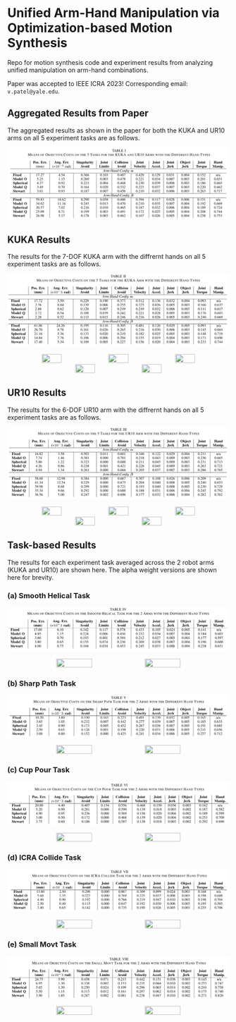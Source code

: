 # Unified Arm-Hand Manipulation via Optimization-based Motion Synthesis

Repo for motion synthesis code and experiment results from analyzing unified manipulation on arm-hand combinations.

Paper was accepted to IEEE ICRA 2023! Corresponding email: `v.patel@yale.edu`.

## Aggregated Results from Paper

The aggregated results as shown in the paper for both the KUKA and UR10 arms on all 5 experiment tasks are as follows.

![alt text](https://github.com/grablab/arm_hand_config/blob/main/png/table1.png)


## KUKA Results

The results for the 7-DOF KUKA arm with the diffrernt hands on all 5 experiment tasks are as follows.

![alt text](https://github.com/grablab/arm_hand_config/blob/main/png/table2.png)

<p align="center">
<img src="https://github.com/grablab/arm_hand_config/blob/main/png/smooth-helical-kuka.gif" width="30%" height="30%"/><img src="https://github.com/grablab/arm_hand_config/blob/main/png/sharp-path-kuka.gif" width="30%" height="30%"/><img src="https://github.com/grablab/arm_hand_config/blob/main/png/cup-pour-kuka.gif" width="30%" height="30%"/>
<img src="https://github.com/grablab/arm_hand_config/blob/main/png/icra-collide-kuka.gif" width="30%" height="30%"/><img src="https://github.com/grablab/arm_hand_config/blob/main/png/small-movt-kuka.gif" width="30%" height="30%"/>
</p>
  
## UR10 Results

The results for the 6-DOF UR10 arm with the diffrernt hands on all 5 experiment tasks are as follows.

![alt text](https://github.com/grablab/arm_hand_config/blob/main/png/table3.png)

<p align="center">
<img src="https://github.com/grablab/arm_hand_config/blob/main/png/smooth-helical-ur10.gif" width="30%" height="30%"/><img src="https://github.com/grablab/arm_hand_config/blob/main/png/sharp-path-ur10.gif" width="30%" height="30%"/><img src="https://github.com/grablab/arm_hand_config/blob/main/png/cup-pour-ur10.gif" width="30%" height="30%"/>
<img src="https://github.com/grablab/arm_hand_config/blob/main/png/icra-collide-ur10.gif" width="30%" height="30%"/><img src="https://github.com/grablab/arm_hand_config/blob/main/png/small-movt-ur10.gif" width="30%" height="30%"/>
</p>

## Task-based Results

The results for each experiment task averaged across the 2 robot arms (KUKA and UR10) are shown here. The alpha weight versions are shown here for brevity.

### (a) __Smooth Helical__ Task

![alt text](https://github.com/grablab/arm_hand_config/blob/main/png/table4.png)

<p align="center">
<img src="https://github.com/grablab/arm_hand_config/blob/main/png/smooth-helical-kuka.gif" width="40%" height="40%"/><img src="https://github.com/grablab/arm_hand_config/blob/main/png/smooth-helical-ur10.gif" width="40%" height="40%"/>
</p>

### (b) __Sharp Path__ Task

![alt text](https://github.com/grablab/arm_hand_config/blob/main/png/table5.png)

<p align="center">
<img src="https://github.com/grablab/arm_hand_config/blob/main/png/sharp-path-kuka.gif" width="40%" height="40%"/><img src="https://github.com/grablab/arm_hand_config/blob/main/png/sharp-path-ur10.gif" width="40%" height="40%"/>
</p>

### (c) __Cup Pour__ Task

![alt text](https://github.com/grablab/arm_hand_config/blob/main/png/table6.png)

<p align="center">
<img src="https://github.com/grablab/arm_hand_config/blob/main/png/cup-pour-kuka.gif" width="40%" height="40%"/><img src="https://github.com/grablab/arm_hand_config/blob/main/png/cup-pour-ur10.gif" width="40%" height="40%"/>
</p>

### (d) __ICRA Collide__ Task

![alt text](https://github.com/grablab/arm_hand_config/blob/main/png/table7.png)

<p align="center">
<img src="https://github.com/grablab/arm_hand_config/blob/main/png/icra-collide-kuka.gif" width="40%" height="40%"/><img src="https://github.com/grablab/arm_hand_config/blob/main/png/icra-collide-ur10.gif" width="40%" height="40%"/>
</p>

### (e) __Small Movt__ Task

![alt text](https://github.com/grablab/arm_hand_config/blob/main/png/table8.png)

<p align="center">
<img src="https://github.com/grablab/arm_hand_config/blob/main/png/small-movt-kuka.gif" width="40%" height="40%"/><img src="https://github.com/grablab/arm_hand_config/blob/main/png/small-movt-ur10.gif" width="40%" height="40%"/>
</p>

